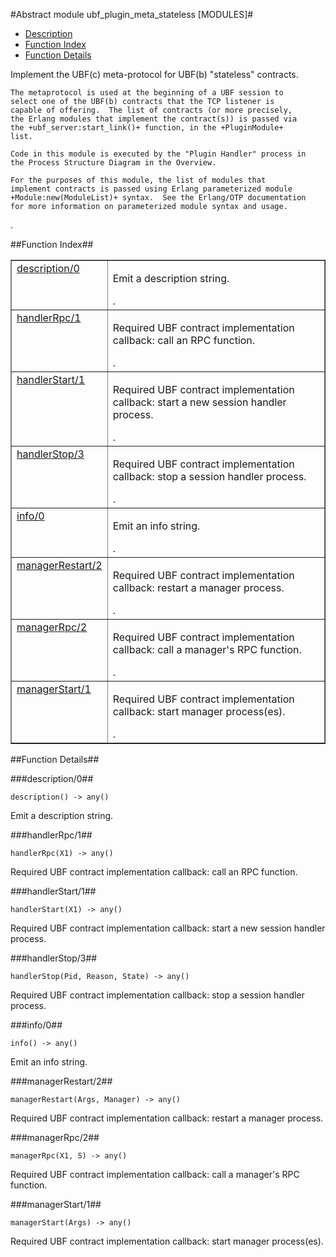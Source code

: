 

#Abstract module ubf_plugin_meta_stateless [MODULES]#
* [Description](#description)
* [Function Index](#index)
* [Function Details](#functions)


<p>Implement the UBF(c) meta-protocol for UBF(b) "stateless"
contracts.</p>


<pre><code>The metaprotocol is used at the beginning of a UBF session to
select one of the UBF(b) contracts that the TCP listener is
capable of offering.  The list of contracts (or more precisely,
the Erlang modules that implement the contract(s)) is passed via
the +ubf_server:start_link()+ function, in the +PluginModule+
list.</code></pre>



<pre><code>Code in this module is executed by the "Plugin Handler" process in
the Process Structure Diagram in the Overview.</code></pre>



<pre><code>For the purposes of this module, the list of modules that
implement contracts is passed using Erlang parameterized module
+Module:new(ModuleList)+ syntax.  See the Erlang/OTP documentation
for more information on parameterized module syntax and usage.</code></pre>
.

<a name="index"></a>

##Function Index##


<table width="100%" border="1" cellspacing="0" cellpadding="2" summary="function index"><tr><td valign="top"><a href="#description-0">description/0</a></td><td><p>Emit a description string.</p>.</td></tr><tr><td valign="top"><a href="#handlerRpc-1">handlerRpc/1</a></td><td><p>Required UBF contract implementation callback: call an RPC function.</p>.</td></tr><tr><td valign="top"><a href="#handlerStart-1">handlerStart/1</a></td><td><p>Required UBF contract implementation callback: start a new session
handler process.</p>.</td></tr><tr><td valign="top"><a href="#handlerStop-3">handlerStop/3</a></td><td><p>Required UBF contract implementation callback: stop a session
handler process.</p>.</td></tr><tr><td valign="top"><a href="#info-0">info/0</a></td><td><p>Emit an info string.</p>.</td></tr><tr><td valign="top"><a href="#managerRestart-2">managerRestart/2</a></td><td><p>Required UBF contract implementation callback: restart a manager
process.</p>.</td></tr><tr><td valign="top"><a href="#managerRpc-2">managerRpc/2</a></td><td><p>Required UBF contract implementation callback: call a manager's RPC
function.</p>.</td></tr><tr><td valign="top"><a href="#managerStart-1">managerStart/1</a></td><td><p>Required UBF contract implementation callback: start manager
process(es).</p>.</td></tr></table>


<a name="functions"></a>

##Function Details##

<a name="description-0"></a>

###description/0##


`description() -> any()`

<p>Emit a description string.</p>
<a name="handlerRpc-1"></a>

###handlerRpc/1##


`handlerRpc(X1) -> any()`

<p>Required UBF contract implementation callback: call an RPC function.</p>
<a name="handlerStart-1"></a>

###handlerStart/1##


`handlerStart(X1) -> any()`

<p>Required UBF contract implementation callback: start a new session
handler process.</p>
<a name="handlerStop-3"></a>

###handlerStop/3##


`handlerStop(Pid, Reason, State) -> any()`

<p>Required UBF contract implementation callback: stop a session
handler process.</p>
<a name="info-0"></a>

###info/0##


`info() -> any()`

<p>Emit an info string.</p>
<a name="managerRestart-2"></a>

###managerRestart/2##


`managerRestart(Args, Manager) -> any()`

<p>Required UBF contract implementation callback: restart a manager
process.</p>
<a name="managerRpc-2"></a>

###managerRpc/2##


`managerRpc(X1, S) -> any()`

<p>Required UBF contract implementation callback: call a manager's RPC
function.</p>
<a name="managerStart-1"></a>

###managerStart/1##


`managerStart(Args) -> any()`

<p>Required UBF contract implementation callback: start manager
process(es).</p>
